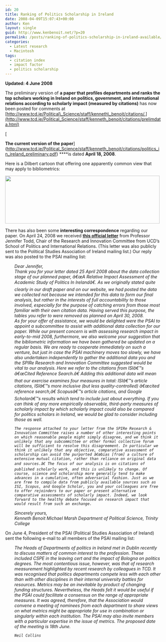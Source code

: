 ```yaml
---
id: 20
title: Ranking of Politics Scholarship in Ireland
date: 2008-04-09T15:07:43+00:00
author: Ken
layout: single
guid: http://www.kenbenoit.net/?p=20
permalink: /posts/ranking-of-politics-scholarship-in-ireland-available/
categories:
  - Latest research
  - Macintosh
tags:
  - citation index
  - impact factor
  - politics scholarship
---
```

**Updated: 4 June 2008**

The preliminary version of **a paper that profiles departments and ranks the top scholars working in Ireland on politics, government, and international relations according to scholarly impact (measured by citations)** has now been posted for comments at [http://www.tcd.ie/Political\_Science/staff/kenneth\_benoit/citations/.](http://www.tcd.ie/Political_Science/staff/kenneth_benoit/citations/prelimdata.html)
  
[
  
 **The current version of the paper**](http://www.tcd.ie/Political_Science/staff/kenneth_benoit/citations/politics_in_ireland_preliminary.pdf) ****is dated **April 18, 2008**.

Here is a Dilbert cartoon that offering one apparently common view that may apply to bibliometrics:
  
[<img class="aligncenter size-full wp-image-23" title="dilbert1" src="http://www.kenbenoit.net/wp-content/uploads/2008/05/dilbert1.jpg" alt="" width="500" height="155" srcset="http://www.kenbenoit.net/wp-content/uploads/2008/05/dilbert1.jpg 560w, http://www.kenbenoit.net/wp-content/uploads/2008/05/dilbert1-300x93.jpg 300w" sizes="(max-width: 500px) 100vw, 500px" />](http://www.kenbenoit.net/wp-content/uploads/2008/05/dilbert1.jpg)

There has also been some **interesting correspondence** regarding our paper. On April 24, 2008 we received [**this official letter**](http://www.kenbenoit.net/pdfs/UCDreply28apr2008.pdf "UCD's reply letter on our exercise") from Professor Jennifer Todd, Chair of the Research and Innovation Committee from UCD&#8217;s School of Politics and International Relations. (This letter was also publicly sent to the Political Studies Association of Ireland mailing list.) Our reply was also posted to the PSAI mailing list:

<address style="padding-left: 30px;">
  Dear Jennifer,
</address>

<address style="padding-left: 30px;">
</address>

<address style="padding-left: 30px;">
</address>

<address style="padding-left: 30px;">
  Thank you for your letter dated 25 April 2008 about the data collection stage of our planned paper, â€œA Relative Impact Assessment of the Academic Study of Politics In Irelandâ€. As we originally stated quite clearly in our draft paper and on our website, we had posted the data we collected not because we intended for this data to form our final analysis, but rather in the interests of full accountability to those involved, especially for the purpose of catching errors from those most familiar with their own citation data. Having served this purpose, the tables you refer to were removed as planned on April 30, 2008.
</address>

<address style="padding-left: 30px;">
  As for your offer of assistance, we would be delighted were the PSAI to appoint a subcommittee to assist with additional data collection for our paper. While our present concern is with assessing research impact in early-to-mid 2008, furthermore, we also welcome your suggestion that the bibliometric information we have been gathered be updated on a regular basis. We are ready to cooperate immediately on such a venture, but just in case the PSAI machinery moves too slowly, we have also undertaken independently to gather the additional data you and the SPIRe Research and Innovation Committee suggested would be vital to our analysis. Here we refer to the citations from ISIâ€™s â€œCited Reference Search.â€ Adding this additional data will mean that our exercise examines four measures in total: ISIâ€™s article citations, ISIâ€™s more inclusive (but less quality-controlled) â€œcited reference search,â€ Scopusâ€™s article citations, and Google Scholarâ€™s results which tend to include just about everything. If you can think of any more empirically observable, third-party measures of scholarly impact by which scholarly impact could also be compared for politics scholars in Ireland, we would be glad to consider including those as well. 
  
  
    The response attached to your letter from the SPIRe Research & Innovation Committee raises a number of other interesting points on which reasonable people might simply disagree, and we think it unlikely that any subcommittee or other formal collective forum will be sufficient to resolve this disagreement. In particular we think it unlikely that any objective, comparative assessment of scholarship can avoid the purported â€œbias [from] a culture of extensive mutual citation, rather than reliance on original data and sources.â€ The focus of our analysis is on citations of published scholarly work, and this is unlikely to change. Of course, science and scholarship more generally tend to make advances in a cumulative, often adversarial fashion. Just as we are free to compile data from publicly available sources such as ISI, Scopus, and Google Scholar, you and your colleagues are free to offer rejoinders to our paper or present alternative comparative assessments of scholarly impact. Indeed, we look forward to the healthy debate focused on research impact that would result from such an exchange.
  
</address>

<address style="padding-left: 30px;">
</address>

<address style="padding-left: 30px;">
</address>

<address style="padding-left: 30px;">
</address>

<address style="padding-left: 30px;">
  Sincerely yours,
</address>

<address style="padding-left: 30px;">
</address>

<address style="padding-left: 30px;">
</address>

<address style="padding-left: 30px;">
</address>

<address style="padding-left: 30px;">
  Kenneth Benoit
 Michael Marsh
 Department of Political Science, Trinity College
</address>

<address style="padding-left: 30px;">
</address>

<address style="padding-left: 30px;">
</address>

On June 4, President of the PSAI (Political Studies Association of Ireland) sent the following e-mail to all members of the PSAI mailing list:

<address style="padding-left: 30px;">
  The Heads of Departments of politics in Ireland met in Dublin recently to discuss matters of common interest to the profession. These included CSPE in the leaving cert and the impact of Bologna on politics degrees. The most contentious issue, however, was that of research measurement highlighted by recent research by colleagues in TCD. It was recognised that politics departments compete less with each other than with other disciplines in their internal university battles for resources. Metrics may be an inevitable by product of changing funding structures. Nevertheless, the Heads felt it would be useful if the PSAI could facilitate a consensus on the range of appropriate measures. It was agreed, therefore, that the Association would convene a meeting of nominees from each department to share views on what metrics might be appropriate for use in combination or singularly within each institution. The PSAI may also invite members with a particular expertise in the issue of metrics. The proposed date of the meeting is 18th June. 
  
  
    Neil Collins
  
</address>

